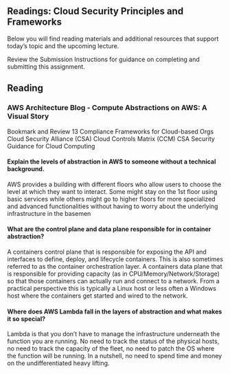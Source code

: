 ## Readings: Cloud Security Principles and Frameworks
Below you will find reading materials and additional resources that support today’s topic and the upcoming lecture.

Review the Submission Instructions for guidance on completing and submitting this assignment.

## Reading
### AWS Architecture Blog - Compute Abstractions on AWS: A Visual Story

Bookmark and Review
13 Compliance Frameworks for Cloud-based Orgs
Cloud Security Alliance (CSA)
Cloud Controls Matrix (CCM)
CSA Security Guidance for Cloud Computing

#### Explain the levels of abstraction in AWS to someone without a technical background.
AWS provides a building with different floors who allow users to choose the level at which they want to interact. Some might stay on the 1st floor using basic services while others might go to higher floors for more specialized and advanced functionalities without having to worry about the underlying infrastructure in the basemen

#### What are the control plane and data plane responsible for in container abstraction?
A containers control plane that is responsible for exposing the API and interfaces to define, deploy, and lifecycle containers. This is also sometimes referred to as the container orchestration layer.
A containers data plane that is responsible for providing capacity (as in CPU/Memory/Network/Storage) so that those containers can actually run and connect to a network. From a practical perspective this is typically a Linux host or less often a Windows host where the containers get started and wired to the network.

#### Where does AWS Lambda fall in the layers of abstraction and what makes it so special?
 Lambda is that you don’t have to manage the infrastructure underneath the function you are running. No need to track the status of the physical hosts, no need to track the capacity of the fleet, no need to patch the OS where the function will be running. In a nutshell, no need to spend time and money on the undifferentiated heavy lifting.
